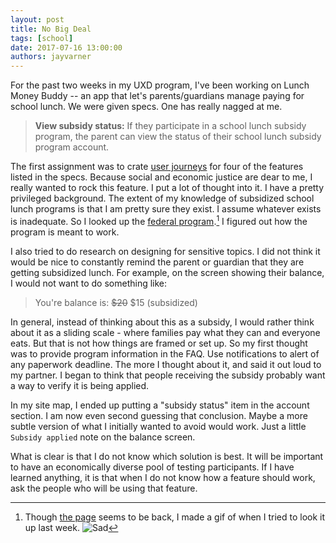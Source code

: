```yaml
---
layout: post
title: No Big Deal
tags: [school]
date: 2017-07-16 13:00:00
authors: jayvarner
---
```

For the past two weeks in my UXD program, I've been working on Lunch Money Buddy -- an app that let's parents/guardians manage paying for school lunch. We were given specs. One has really nagged at me.

> **View subsidy status:** If they participate in a school lunch subsidy program, the parent can view the status of their school lunch subsidy program account.

The first assignment was to crate [user journeys](https://www.nngroup.com/articles/customer-journey-mapping/) for four of the features listed in the specs. Because social and economic justice are dear to me, I really wanted to rock this feature. I put a lot of thought into it. I have a pretty privileged background. The extent of my knowledge of subsidized school lunch programs is that I am pretty sure they exist. I assume whatever exists is inadequate. So I looked up the [federal program](https://www.fns.usda.gov/school-meals/applying-free-and-reduced-price-school-meals).[^sad] I figured out how the program is meant to work.

I also tried to do research on designing for sensitive topics. I did not think it would be nice to constantly remind the parent or guardian that they are getting subsidized lunch. For example, on the screen showing their balance, I would not want to do something like:

> You're balance is: ~~$20~~ $15 (subsidized)

In general, instead of thinking about this as a subsidy, I would rather think about it as a sliding scale - where families pay what they can and everyone eats. But that is not how things are framed or set up. So my first thought was to provide program information in the FAQ. Use notifications to alert of any paperwork deadline. The more I thought about it, and said it out loud to my partner. I began to think that people receiving the subsidy probably want a way to verify it is being applied.

In my site map, I ended up putting a "subsidy status" item in the account section. I am now even second guessing that conclusion. Maybe a more subtle version of what I initially wanted to avoid would work. Just a little `Subsidy applied` note on the balance screen.

What is clear is that I do not know which solution is best. It will be important to have an economically diverse pool of testing participants. If I have learned anything, it is that when I do not know how a feature should work, ask the people who will be using that feature.

[^sad]:Though [the page](https://www.fns.usda.gov/school-meals/applying-free-and-reduced-price-school-meals) seems to be back, I made a gif of when I tried to look it up last week. ![Sad](https://media.giphy.com/media/l0Iy2LprMhb8EEK3e/giphy.gif)
